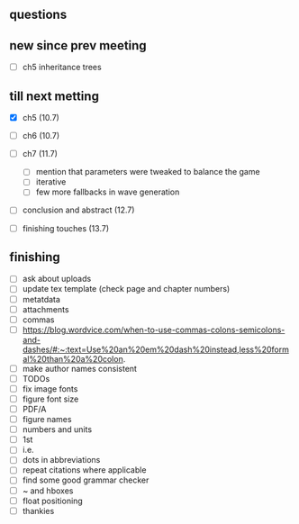 ## questions

## new since prev meeting
- [ ] ch5 inheritance trees

## till next metting
- [x] ch5 (10.7)
- [ ] ch6 (10.7)
- [ ] ch7 (11.7)
    - [ ] mention that parameters were tweaked to balance the game
    - [ ] iterative
    - [ ] few more fallbacks in wave generation
- [ ] conclusion and abstract (12.7)
- [ ] finishing touches (13.7)


## finishing
- [ ] ask about uploads
- [ ] update tex template (check page and chapter numbers)
- [ ] metatdata
- [ ] attachments
- [ ] commas
- [ ] https://blog.wordvice.com/when-to-use-commas-colons-semicolons-and-dashes/#:~:text=Use%20an%20em%20dash%20instead,less%20formal%20than%20a%20colon.
- [ ] make author names consistent
- [ ] TODOs
- [ ] fix image fonts
- [ ] figure font size
- [ ] PDF/A
- [ ] figure names
- [ ] numbers and units
- [ ] 1st
- [ ] i.e.
- [ ] dots in abbreviations
- [ ] repeat citations where applicable
- [ ] find some good grammar checker
- [ ] ~ and hboxes
- [ ] float positioning
- [ ] thankies
